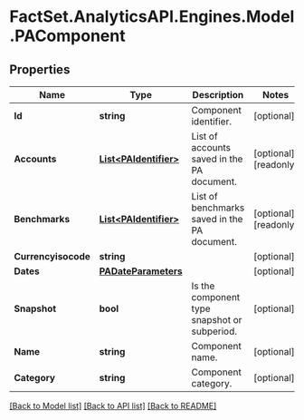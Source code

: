 # FactSet.AnalyticsAPI.Engines.Model.PAComponent
## Properties

Name | Type | Description | Notes
------------ | ------------- | ------------- | -------------
**Id** | **string** | Component identifier. | [optional] 
**Accounts** | [**List&lt;PAIdentifier&gt;**](PAIdentifier.md) | List of accounts saved in the PA document. | [optional] [readonly] 
**Benchmarks** | [**List&lt;PAIdentifier&gt;**](PAIdentifier.md) | List of benchmarks saved in the PA document. | [optional] [readonly] 
**Currencyisocode** | **string** |  | [optional] 
**Dates** | [**PADateParameters**](PADateParameters.md) |  | [optional] 
**Snapshot** | **bool** | Is the component type snapshot or subperiod. | [optional] 
**Name** | **string** | Component name. | [optional] 
**Category** | **string** | Component category. | [optional] 

[[Back to Model list]](../README.md#documentation-for-models) [[Back to API list]](../README.md#documentation-for-api-endpoints) [[Back to README]](../README.md)

